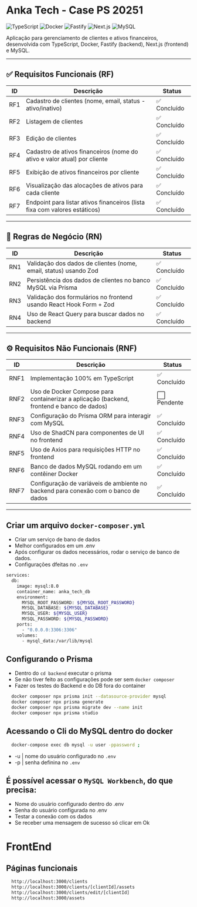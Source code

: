 # Anka Tech - Case PS 20251

![TypeScript](https://img.shields.io/badge/TypeScript-3178C6?style=for-the-badge&logo=typescript&logoColor=white)
![Docker](https://img.shields.io/badge/Docker-2496ED?style=for-the-badge&logo=docker&logoColor=white)
![Fastify](https://img.shields.io/badge/Fastify-000000?style=for-the-badge&logo=fastify&logoColor=white)
![Next.js](https://img.shields.io/badge/Next.js-000000?style=for-the-badge&logo=next.js&logoColor=white)
![MySQL](https://img.shields.io/badge/MySQL-4479A1?style=for-the-badge&logo=mysql&logoColor=white)

Aplicação para gerenciamento de clientes e ativos financeiros, desenvolvida com TypeScript, Docker, Fastify (backend), Next.js (frontend) e MySQL.

---

## ✅ Requisitos Funcionais (RF)

| ID  | Descrição                                                                                     | Status       |
|-----|----------------------------------------------------------------------------------------------|--------------|
| RF1 | Cadastro de clientes (nome, email, status - ativo/inativo)                                   | ✅ Concluído  |
| RF2 | Listagem de clientes                                                                          | ✅ Concluído  |
| RF3 | Edição de clientes                                                                            | ✅ Concluído  |
| RF4 | Cadastro de ativos financeiros (nome do ativo e valor atual) por cliente                      | ✅ Concluído  |
| RF5 | Exibição de ativos financeiros por cliente                                                    | ✅ Concluído  |
| RF6 | Visualização das alocações de ativos para cada cliente                                        | ✅ Concluído  |
| RF7 | Endpoint para listar ativos financeiros (lista fixa com valores estáticos)                    | ✅ Concluído  |

---

## 📜 Regras de Negócio (RN)

| ID  | Descrição                                                                                     | Status       |
|-----|----------------------------------------------------------------------------------------------|--------------|
| RN1 | Validação dos dados de clientes (nome, email, status) usando Zod                             | ✅ Concluído  |
| RN2 | Persistência dos dados de clientes no banco MySQL via Prisma                                 | ✅ Concluído  |
| RN3 | Validação dos formulários no frontend usando React Hook Form + Zod                           | ✅ Concluído  |
| RN4 | Uso de React Query para buscar dados no backend                                              | ✅ Concluído  |

---

## ⚙️ Requisitos Não Funcionais (RNF)

| ID  | Descrição                                                                                     | Status       |
|-----|----------------------------------------------------------------------------------------------|--------------|
| RNF1 | Implementação 100% em TypeScript                                                             | ✅ Concluído  |
| RNF2 | Uso de Docker Compose para containerizar a aplicação (backend, frontend e banco de dados)    | ⬜ Pendente  |
| RNF3 | Configuração do Prisma ORM para interagir com MySQL                                          | ✅ Concluído  |
| RNF4 | Uso de ShadCN para componentes de UI no frontend                                             | ✅ Concluído  |
| RNF5 | Uso de Axios para requisições HTTP no frontend                                               | ✅ Concluído  |
| RNF6 | Banco de dados MySQL rodando em um contêiner Docker                                          | ✅ Concluído  |
| RNF7 | Configuração de variáveis de ambiente no backend para conexão com o banco de dados           | ✅ Concluído  |

---


## Criar um arquivo `docker-composer.yml`
- Criar um serviço de bano de dados
- Melhor configurados em um .env
- Após configurar os dados necessários, rodar o serviço de banco de dados.
- Configurações dfeitas no `.env`

```bash
services:
  db:
    image: mysql:8.0
    container_name: anka_tech_db
    environment:
      MYSQL_ROOT_PASSWORD: ${MYSQL_ROOT_PASSWORD}
      MYSQL_DATABASE: ${MYSQL_DATABASE}
      MYSQL_USER: ${MYSQL_USER}
      MYSQL_PASSWORD: ${MYSQL_PASSWORD}
    ports:
      - "0.0.0.0:3306:3306"
    volumes:
      - mysql_data:/var/lib/mysql
```

## Configurando o Prisma

- Dentro do `cd backend` executar o prisma
- Se não tiver feito as configurações pode ser sem `docker composer`
- Fazer os testes do Backend e do DB fora do container

```bash
  docker composer npx prisma init --datasource-provider mysql
  docker composer npx prisma generate
  docker composer npx prisma migrate dev --name init
  docker composer npx prisma studio
```

## Acessando o Cli do MySQL dentro do docker

```bash
  docker-compose exec db mysql -u user -ppassword ;
```
- -u | nome do usuário configurado no `.env`
- -p | senha definina no `.env`

## É possível acessar o `MySQL Workbench`, do que precisa:
- Nome do usuário configurado dentro do .env
- Senha do usuário configurada no .env
- Testar a conexão com os dados
- Se receber uma mensagem de sucesso só clicar em Ok

# FrontEnd

## Páginas funcionais

```bash
  http://localhost:3000/clients
  http://localhost:3000/clients/[clientId]/assets
  http://localhost:3000/clients/edit/[clientId]
  http://localhost:3000/assets
```

